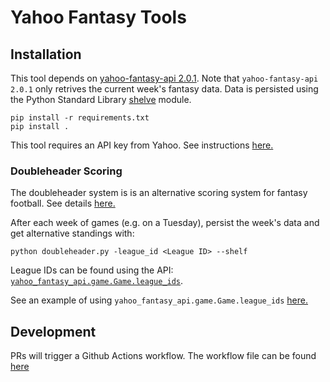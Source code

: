 # Yahoo Fantasy Tools 

## Installation

This tool depends on [yahoo-fantasy-api 2.0.1](https://pypi.org/project/yahoo-fantasy-api/2.0.1/). Note that `yahoo-fantasy-api 2.0.1` only retrives the 
current week's fantasy data.  Data is persisted using the Python Standard Library [shelve](https://docs.python.org/3/library/shelve.html) module. 


```
pip install -r requirements.txt
pip install . 
```

This tool requires an API key from Yahoo. See instructions [here.](https://yahoo-fantasy-api.readthedocs.io/en/latest/authentication.html)


### Doubleheader Scoring 

The doubleheader system is is an alternative scoring system for fantasy 
football. See details [here.](https://www.theringer.com/nfl/2019/8/6/20755201/fantasy-football-league-settings-improvement-ideas)

After each week of games (e.g. on a Tuesday), persist the week's data and get alternative standings with: 

``` 
python doubleheader.py -league_id <League ID> --shelf
```

League IDs can be found using the API: [`yahoo_fantasy_api.game.Game.league_ids`](https://yahoo-fantasy-api.readthedocs.io/en/latest/yahoo_fantasy_api.html#yahoo_fantasy_api.game.Game.league_ids).

See an example of using `yahoo_fantasy_api.game.Game.league_ids` [here.](https://pypi.org/project/yahoo-fantasy-api/)


## Development 

PRs will trigger a Github Actions workflow. The workflow file can be found [here](https://github.com/sahildshah1/yahoo-fantasy-tools/tree/master/.github/workflows)

